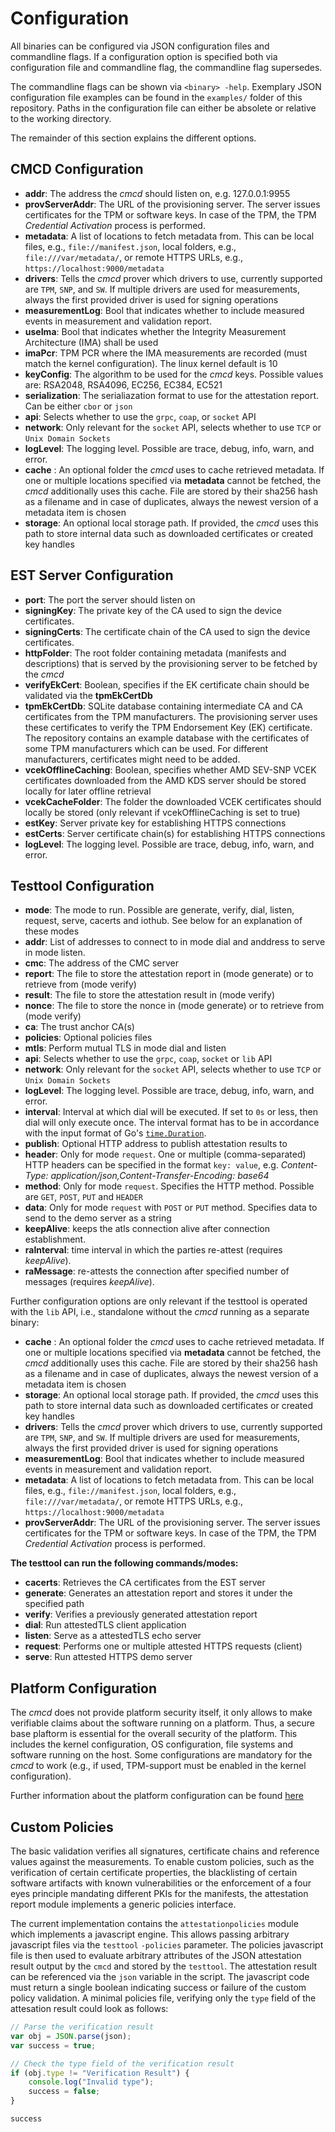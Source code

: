 # Configuration

All binaries can be configured via JSON configuration files and commandline flags. If a
configuration option is specified both via configuration file and commandline flag, the
commandline flag supersedes.

The commandline flags can be shown via `<binary> -help`. Exemplary JSON configuration file examples
can be found in the `examples/` folder of this repository. Paths in the configuration file can
either be absolete or relative to the working directory.

The remainder of this section explains the different options.

## CMCD Configuration

- **addr**: The address the *cmcd* should listen on, e.g. 127.0.0.1:9955
- **provServerAddr**: The URL of the provisioning server. The server issues certificates for the
TPM or software keys. In case of the TPM, the TPM *Credential Activation* process is performed.
- **metadata**: A list of locations to fetch metadata from. This can be local files, e.g.,
`file://manifest.json`, local folders, e.g., `file:///var/metadata/`, or remote HTTPS URLs,
e.g., `https://localhost:9000/metadata`
- **drivers**: Tells the *cmcd* prover which drivers to use, currently
supported are `TPM`, `SNP`, and `SW`. If multiple drivers are used for measurements, always the
first provided driver is used for signing operations
- **measurementLog**: Bool that indicates whether to include measured events in measurement and validation report.
- **useIma**: Bool that indicates whether the Integrity Measurement Architecture (IMA) shall be used
- **imaPcr**: TPM PCR where the IMA measurements are recorded (must match the kernel
configuration). The linux kernel default is 10
- **keyConfig**: The algorithm to be used for the *cmcd* keys. Possible values are:  RSA2048,
RSA4096, EC256, EC384, EC521
- **serialization**: The serialiazation format to use for the attestation report. Can be either
`cbor` or `json`
- **api**: Selects whether to use the `grpc`, `coap`, or `socket` API
- **network**: Only relevant for the `socket` API, selects whether to use `TCP` or
`Unix Domain Sockets`
- **logLevel**: The logging level. Possible are trace, debug, info, warn, and error.
- **cache** : An optional folder the *cmcd* uses to cache retrieved metadata. If one or multiple
locations specified via **metadata** cannot be fetched, the *cmcd* additionally uses this cache.
File are stored by their sha256 hash as a filename and in case of duplicates, always the newest
version of a metadata item is chosen
- **storage**: An optional local storage path. If provided, the *cmcd* uses this path to store
internal data such as downloaded certificates or created key handles

## EST Server Configuration

- **port**: The port the server should listen on
- **signingKey**: The private key of the CA used to sign the device certificates.
- **signingCerts**: The certificate chain of the CA used to sign the device certificates.
- **httpFolder**: The root folder containing metadata (manifests and descriptions) that is served
by the provisioning server to be fetched by the *cmcd*
- **verifyEkCert**: Boolean, specifies if the EK certificate chain should be validated via the
**tpmEkCertDb**
- **tpmEkCertDb**: SQLite database containing intermediate CA and CA certificates from the TPM
manufacturers. The provisioning server uses these certificates to verify the TPM
Endorsement Key (EK) certificate. The repository contains an example database with the
certificates of some TPM manufacturers which can be used. For different manufacturers,
certificates might need to be added.
- **vcekOfflineCaching**: Boolean, specifies whether AMD SEV-SNP VCEK certificates downloaded from
the AMD KDS server should be stored locally for later offline retrieval
- **vcekCacheFolder**: The folder the downloaded VCEK certificates should locally be stored (only
relevant if vcekOfflineCaching is set to true)
- **estKey**: Server private key for establishing HTTPS connections
- **estCerts**: Server certificate chain(s) for establishing HTTPS connections
- **logLevel**: The logging level. Possible are trace, debug, info, warn, and error.

## Testtool Configuration

- **mode**: The mode to run. Possible are generate, verify, dial, listen, request, serve, cacerts and iothub. See below for an explanation of these modes
- **addr**: List of addresses to connect to in mode dial and anddress to serve in mode listen.
- **cmc**: The address of the CMC server
- **report**: The file to store the attestation report in (mode generate) or to retrieve
from (mode verify)
- **result**: The file to store the attestation result in (mode verify)
- **nonce**: The file to store the nonce in (mode generate) or to retrieve from (mode verify)
- **ca**: The trust anchor CA(s)
- **policies**: Optional policies files
- **mtls**: Perform mutual TLS in mode dial and listen
- **api**: Selects whether to use the `grpc`, `coap`, `socket` or `lib` API
- **network**: Only relevant for the `socket` API, selects whether to use `TCP` or
`Unix Domain Sockets`
- **logLevel**: The logging level. Possible are trace, debug, info, warn, and error.
- **interval**: Interval at which dial will be executed. If set to `0s` or less, then dial will only execute once.
The interval format has to be in accordance with the input format of Go's
[`time.Duration`](https://pkg.go.dev/time#ParseDuration).
- **publish**: Optional HTTP address to publish attestation results to
- **header**: Only for mode `request`. One or multiple (comma-separated) HTTP headers can be specified in the format `key: value`, e.g. *Content-Type: application/json,Content-Transfer-Encoding: base64*
- **method**: Only for mode `request`. Specifies the HTTP method. Possible are `GET`, `POST`, `PUT` and `HEADER`
- **data**: Only for mode `request` with `POST` or `PUT` method. Specifies data to send to the demo server as a string
- **keepAlive**: keeps the atls connection alive after connection establishment.
- **raInterval**: time interval in which the parties re-attest (requires *keepAlive*).
- **raMessage**: re-attests the connection after specified number of messages (requires *keepAlive*).

Further configuration options are only relevant if the testtool is operated with the `lib` API,
i.e., standalone without the *cmcd* running as a separate binary:

- **cache** : An optional folder the *cmcd* uses to cache retrieved metadata. If one or multiple
locations specified via **metadata** cannot be fetched, the *cmcd* additionally uses this cache.
File are stored by their sha256 hash as a filename and in case of duplicates, always the newest
version of a metadata item is chosen
- **storage**: An optional local storage path. If provided, the *cmcd* uses this path to store
internal data such as downloaded certificates or created key handles
- **drivers**: Tells the *cmcd* prover which drivers to use, currently
supported are `TPM`, `SNP`, and `SW`. If multiple drivers are used for measurements, always the
first provided driver is used for signing operations
- **measurementLog**: Bool that indicates whether to include measured events in measurement and validation report.
- **metadata**: A list of locations to fetch metadata from. This can be local files, e.g.,
`file://manifest.json`, local folders, e.g., `file:///var/metadata/`, or remote HTTPS URLs,
e.g., `https://localhost:9000/metadata`
- **provServerAddr**: The URL of the provisioning server. The server issues certificates for the
TPM or software keys. In case of the TPM, the TPM *Credential Activation* process is performed.

**The testtool can run the following commands/modes:**
- **cacerts**: Retrieves the CA certificates from the EST server
- **generate**: Generates an attestation report and stores it under the specified path
- **verify**: Verifies a previously generated attestation report
- **dial**: Run attestedTLS client application
- **listen**: Serve as a attestedTLS echo server
- **request**: Performs one or multiple attested HTTPS requests (client)
- **serve**: Run attested HTTPS demo server

## Platform Configuration

The *cmcd* does not provide platform security itself, it only allows to make verifiable claims
about the software running on a platform. Thus, a secure base plaftorm is essential for the
overall security of the platform. This includes the kernel configuration, OS configuration,
file systems and software running on the host. Some configurations are mandatory for the *cmcd*
to work (e.g., if used, TPM-support must be enabled in the kernel configuration).

Further information about the platform configuration can be found
[here](doc/platform-configuration.md)

## Custom Policies

The basic validation verifies all signatures, certificate chains and reference values against the
measurements. To enable custom policies, such as the verification of certain certificate properties,
the blacklisting of certain software artifacts with known vulnerabilities or the enforcement of a
four eyes principle mandating different PKIs for the manifests, the attestation report module
implements a generic policies interface.

The current implementation contains the `attestationpolicies` module which implements a javascript
engine. This allows passing arbitrary javascript files via the `testtool` `-policies` parameter.
The policies javascript file is then used to evaluate arbitrary attributes of the JSON
attestation result output by the `cmcd` and stored by the `testtool`. The attestation result
can be referenced via the `json` variable in the script. The javascript code must return a single
boolean indicating success or failure of the custom policy validation. A minimal policies file, verifying only the `type` field of the attesation result could look as follows:

```js
// Parse the verification result
var obj = JSON.parse(json);
var success = true;

// Check the type field of the verification result
if (obj.type != "Verification Result") {
    console.log("Invalid type");
    success = false;
}

success
```
